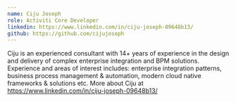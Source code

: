 ```yaml
--- 
name: Ciju Joseph
role: Activiti Core Developer
linkedin: https://www.linkedin.com/in/ciju-joseph-09648b13/
github: https://github.com/cijujoseph
---
```

Ciju is an experienced consultant with 14+ years of experience in the design and delivery of complex enterprise integration and BPM solutions. Experience and areas of interest includes: enterprise integration patterns, business process management & automation, modern cloud native frameworks & solutions etc. More about Ciju at https://www.linkedin.com/in/ciju-joseph-09648b13/
